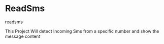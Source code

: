 # ReadSms
readsms

This Project Will detect Incoming Sms from a specific number and show the message content
